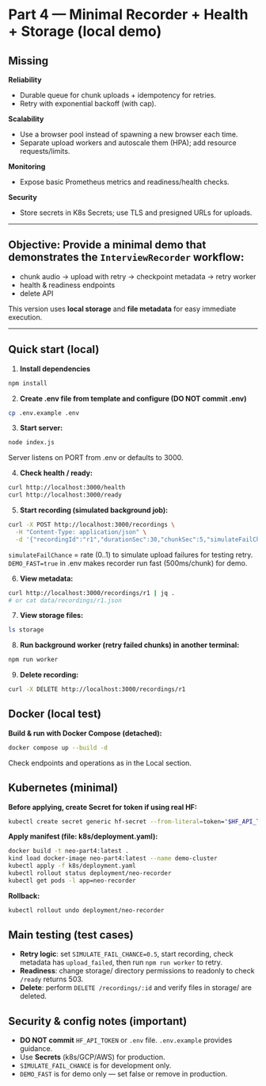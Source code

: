 # Part 4 — Minimal Recorder + Health + Storage (local demo)

## Missing

**Reliability**
- Durable queue for chunk uploads + idempotency for retries.
- Retry with exponential backoff (with cap).

**Scalability**
- Use a browser pool instead of spawning a new browser each time.
- Separate upload workers and autoscale them (HPA); add resource requests/limits.

**Monitoring**
- Expose basic Prometheus metrics and readiness/health checks.

**Security**
- Store secrets in K8s Secrets; use TLS and presigned URLs for uploads.

---
## **Objective**: Provide a minimal demo that demonstrates the `InterviewRecorder` workflow:
- chunk audio -> upload with retry -> checkpoint metadata -> retry worker
- health & readiness endpoints
- delete API

This version uses **local storage** and **file metadata** for easy immediate execution.

---
## Quick start (local)

1. **Install dependencies**
```bash
npm install
```

2. **Create .env file from template and configure (DO NOT commit .env)**
```bash
cp .env.example .env
```

3. **Start server:**
```bash
node index.js
```
Server listens on PORT from .env or defaults to 3000.

4. **Check health / ready:**
```bash
curl http://localhost:3000/health
curl http://localhost:3000/ready
```

5. **Start recording (simulated background job):**
```bash
curl -X POST http://localhost:3000/recordings \
  -H "Content-Type: application/json" \
  -d '{"recordingId":"r1","durationSec":30,"chunkSec":5,"simulateFailChance":0.2}'
```
`simulateFailChance` = rate (0..1) to simulate upload failures for testing retry.
`DEMO_FAST=true` in .env makes recorder run fast (500ms/chunk) for demo.

6. **View metadata:**
```bash
curl http://localhost:3000/recordings/r1 | jq .
# or cat data/recordings/r1.json
```

7. **View storage files:**
```bash
ls storage
```

8. **Run background worker (retry failed chunks) in another terminal:**
```bash
npm run worker
```

9. **Delete recording:**
```bash
curl -X DELETE http://localhost:3000/recordings/r1
```

## Docker (local test)

**Build & run with Docker Compose (detached):**
```bash
docker compose up --build -d
```

Check endpoints and operations as in the Local section.

## Kubernetes (minimal)

**Before applying, create Secret for token if using real HF:**
```bash
kubectl create secret generic hf-secret --from-literal=token="$HF_API_TOKEN"
```

**Apply manifest (file: k8s/deployment.yaml):**
```bash
docker build -t neo-part4:latest .
kind load docker-image neo-part4:latest --name demo-cluster
kubectl apply -f k8s/deployment.yaml
kubectl rollout status deployment/neo-recorder
kubectl get pods -l app=neo-recorder
```

**Rollback:**
```bash
kubectl rollout undo deployment/neo-recorder
```

## Main testing (test cases)

- **Retry logic**: set `SIMULATE_FAIL_CHANCE=0.5`, start recording, check metadata has `upload_failed`, then run `npm run worker` to retry.
- **Readiness**: change storage/ directory permissions to readonly to check `/ready` returns 503.
- **Delete**: perform `DELETE /recordings/:id` and verify files in storage/ are deleted.

## Security & config notes (important)

- **DO NOT commit** `HF_API_TOKEN` or `.env` file. `.env.example` provides guidance.
- Use **Secrets** (k8s/GCP/AWS) for production.
- `SIMULATE_FAIL_CHANCE` is for development only.
- `DEMO_FAST` is for demo only — set false or remove in production.
